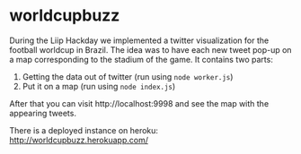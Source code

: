 worldcupbuzz
============

During the Liip Hackday we implemented a twitter visualization for the football worldcup in Brazil. The idea was to have each new tweet pop-up on a map corresponding to the stadium of the game.
It contains two parts:

1. Getting the data out of twitter (run using `node worker.js`)
2. Put it on a map (run using `node index.js`)

After that you can visit http://localhost:9998 and see the map with the appearing tweets.

There is a deployed instance on heroku: http://worldcupbuzz.herokuapp.com/
